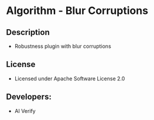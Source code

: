 # Algorithm - Blur Corruptions

## Description
* Robustness plugin with blur corruptions

## License
* Licensed under Apache Software License 2.0

## Developers:
* AI Verify
